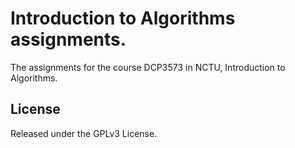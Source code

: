 Introduction to Algorithms assignments.
====================================

The assignments for the course DCP3573 in NCTU,
Introduction to Algorithms.

License
-------

Released under the GPLv3 License.

